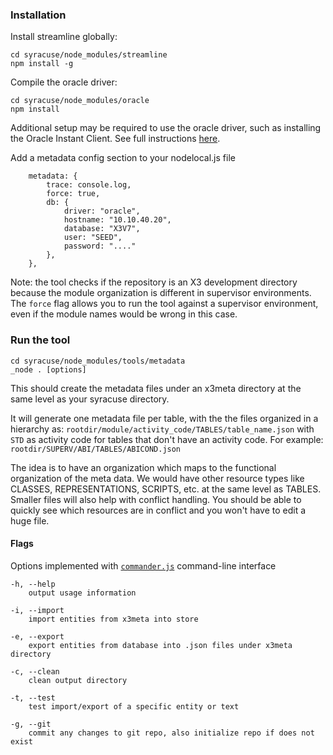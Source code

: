 ### Installation
Install streamline globally:

```
cd syracuse/node_modules/streamline
npm install -g
```

Compile the oracle driver:

```
cd syracuse/node_modules/oracle
npm install
```

Additional setup may be required to use the oracle driver, such as installing the Oracle Instant Client. See full instructions [here](https://github.com/joeferner/node-oracle/blob/master/INSTALL.md).

Add a metadata config section to your nodelocal.js file

```
    metadata: {
        trace: console.log,
        force: true,
        db: {
            driver: "oracle",
            hostname: "10.10.40.20",
            database: "X3V7",
            user: "SEED",
            password: "...."
        },
    },
```

Note: the tool checks if the repository is an X3 development directory because the module organization is different in supervisor environments. The `force` flag allows you to run the tool against a supervisor environment, even if the module names would be wrong in this case.

### Run the tool
```
cd syracuse/node_modules/tools/metadata
_node . [options]
```

This should create the metadata files under an x3meta directory at the same level as your syracuse directory.

It will generate one metadata file per table, with the the files organized in a hierarchy as: `rootdir/module/activity_code/TABLES/table_name.json` with `STD` as activity code for tables that don't have an activity code.
For example: `rootdir/SUPERV/ABI/TABLES/ABICOND.json`

The idea is to have an organization which maps to the functional organization of the meta data. We would have other resource types like CLASSES, REPRESENTATIONS, SCRIPTS, etc. at the same level as TABLES. Smaller files will also help with conflict handling. You should be able to quickly see which resources are in conflict and you won't have to edit a huge file.

#### Flags
Options implemented with [`commander.js`](https://github.com/visionmedia/commander.js/) command-line interface
```
-h, --help
    output usage information

-i, --import
    import entities from x3meta into store

-e, --export
    export entities from database into .json files under x3meta directory

-c, --clean
    clean output directory

-t, --test
    test import/export of a specific entity or text

-g, --git
    commit any changes to git repo, also initialize repo if does not exist
```
